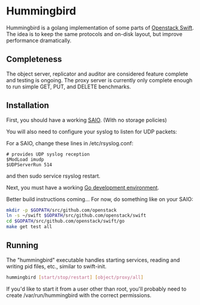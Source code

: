 Hummingbird
=========

Hummingbird is a golang implementation of some parts of [Openstack Swift](http://swift.openstack.org/).  The idea is to keep the same protocols and on-disk layout, but improve performance dramatically.


Completeness
------------

The object server, replicator and auditor are considered feature complete and testing is ongoing.  The proxy server is currently only complete enough to run simple GET, PUT, and DELETE benchmarks.


Installation
--------------

First, you should have a working [SAIO](http://docs.openstack.org/developer/swift/development_saio.html). (With no storage policies)

You will also need to configure your syslog to listen for UDP packets:

For a SAIO, change these lines in /etc/rsyslog.conf:
```
# provides UDP syslog reception
$ModLoad imudp
$UDPServerRun 514
```

and then sudo service rsyslog restart.

Next, you must have a working [Go development environment](https://golang.org/doc/install).

Better build instructions coming...  For now, do something like on your SAIO:

```sh
mkdir -p $GOPATH/src/github.com/openstack
ln -s ~/swift $GOPATH/src/github.com/openstack/swift
cd $GOPATH/src/github.com/openstack/swift/go
make get test all
```


Running
-------

The "hummingbird" executable handles starting services, reading and writing pid files, etc., similar to swift-init.

```sh
hummingbird [start/stop/restart] [object/proxy/all]
```

If you'd like to start it from a user other than root, you'll probably need to create /var/run/hummingbird with the correct permissions.
